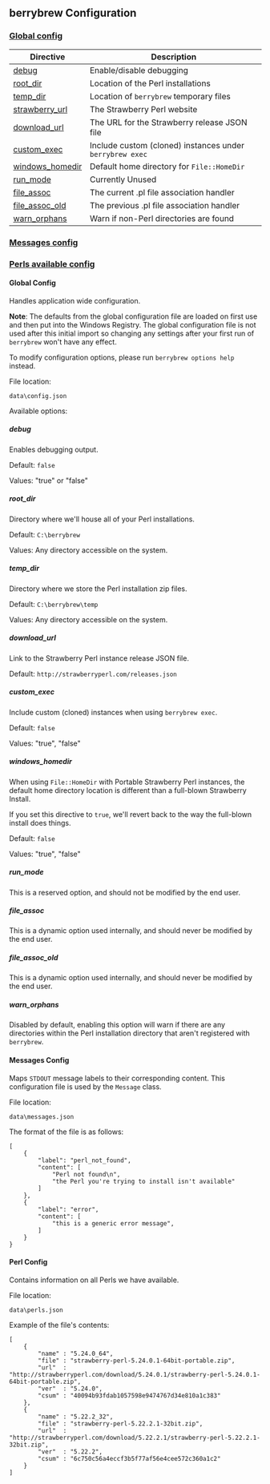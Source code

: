 ## berrybrew Configuration

### [Global config](#global-config)

|Directive|Description|
|---|---|   
|[debug](#debug)|Enable/disable debugging|
[root_dir](#root_dir)|Location of the Perl installations|
[temp_dir](#temp_dir)|Location of `berrybrew` temporary files|
[strawberry_url](#strawberry_url)|The Strawberry Perl website|
[download_url](#download_url)|The URL for the Strawberry release JSON file|
[custom_exec](#custom_exec)|Include custom (cloned) instances under `berrybrew exec`|
[windows_homedir](#windows_homedir)|Default home directory for `File::HomeDir`|
[run_mode](#run_mode)|Currently Unused|
[file_assoc](#file_assoc)|The current .pl file association handler|
[file_assoc_old](#file_assoc_old)|The previous .pl file association handler|
[warn_orphans](#warn_orphans)|Warn if non-Perl directories are found|

### [Messages config](#messages-config)

### [Perls available config](#perl-config)

#### Global Config

Handles application wide configuration. 

**Note**: The defaults from the global configuration file  are loaded on first use
and then put into the Windows Registry. The global configuration file is not
used after this initial import so changing any settings after your first run of
`berrybrew` won't have any effect.

To modify configuration options, please run `berrybrew options help` instead.

File location:

    data\config.json

Available options:

##### debug

Enables debugging output.

Default: `false`

Values: "true" or "false"

##### root_dir

Directory where we'll house all of your Perl installations. 

Default: `C:\berrybrew`

Values: Any directory accessible on the system.

##### temp_dir

Directory where we store the Perl installation zip files.

Default: `C:\berrybrew\temp`

Values: Any directory accessible on the system.

##### download_url

Link to the Strawberry Perl instance release JSON file.

Default: `http://strawberryperl.com/releases.json`

##### custom_exec

Include custom (cloned) instances when using `berrybrew exec`.

Default: `false`

Values:  "true", "false"

##### windows_homedir

When using `File::HomeDir` with Portable Strawberry Perl instances,
the default home directory location is different than a full-blown
Strawberry Install.

If you set this directive to `true`, we'll revert back to the way
the full-blown install does things.

Default: `false`

Values: "true", "false"

##### run_mode

This is a reserved option, and should not be modified by the end user.

##### file_assoc

This is a dynamic option used internally, and should never be modified by the
end user.

##### file_assoc_old

This is a dynamic option used internally, and should never be modified by the
end user.

##### warn_orphans

Disabled by default, enabling this option will warn if there are any directories
within the Perl installation directory that aren't registered with `berrybrew`.

#### Messages Config

Maps `STDOUT` message labels to their corresponding content. This configuration file is used by the `Message` class.

File location:

    data\messages.json

The format of the file is as follows:

    [
        {
            "label": "perl_not_found",
            "content": [
                "Perl not found\n",
                "the Perl you're trying to install isn't available"
            ]
        },
        {
            "label": "error",
            "content": [
                "this is a generic error message",
            ]
        }
    }

#### Perl Config

Contains information on all Perls we have available.

File location:

    data\perls.json

Example of the file's contents:

    [
        {
            "name" : "5.24.0_64",
            "file" : "strawberry-perl-5.24.0.1-64bit-portable.zip",
            "url"  : "http://strawberryperl.com/download/5.24.0.1/strawberry-perl-5.24.0.1-64bit-portable.zip",
            "ver"  : "5.24.0",
            "csum" : "40094b93fdab1057598e9474767d34e810a1c383"
        },
        {
            "name" : "5.22.2_32",
            "file" : "strawberry-perl-5.22.2.1-32bit.zip",
            "url"  : "http://strawberryperl.com/download/5.22.2.1/strawberry-perl-5.22.2.1-32bit.zip",
            "ver"  : "5.22.2",
            "csum" : "6c750c56a4eccf3b5f77af56e4cee572c360a1c2"
        }
    ]
